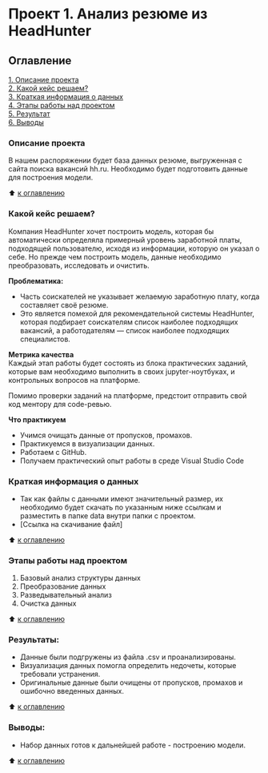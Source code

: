 # Проект 1. Анализ резюме из HeadHunter

## Оглавление  
[1. Описание проекта](.README.md#Описание-проекта)  
[2. Какой кейс решаем?](.README.md#Какой-кейс-решаем)  
[3. Краткая информация о данных](.README.md#Краткая-информация-о-данных)  
[4. Этапы работы над проектом](.README.md#Этапы-работы-над-проектом)  
[5. Результат](.README.md#Результат)    
[6. Выводы](.README.md#Выводы) 

### Описание проекта    
В нашем распоряжении будет база данных резюме, выгруженная с сайта поиска вакансий hh.ru. Необходимо будет подготовить данные для построения модели.

:arrow_up: [к оглавлению](_)


### Какой кейс решаем?    
Компания HeadHunter хочет построить модель, которая бы автоматически определяла примерный уровень заработной платы, подходящей пользователю, исходя из информации, которую он указал о себе. Но прежде чем построить модель, данные необходимо преобразовать, исследовать и очистить.

**Проблематика:**  
- Часть соискателей не указывает желаемую заработную плату, когда составляет своё резюме.
- Это является помехой для рекомендательной системы HeadHunter, которая подбирает соискателям список наиболее подходящих вакансий, а работодателям — список наиболее подходящих специалистов.

**Метрика качества**     
Каждый этап работы будет состоять из блока практических заданий, которые вам необходимо выполнить в своих jupyter-ноутбуках, и контрольных вопросов на платформе.

Помимо проверки заданий на платформе, предстоит отправить свой код ментору для code-ревью.

**Что практикуем**     
- Учимся очищать данные от пропусков, промахов.
- Практикуемся в визуализации данных.
- Работаем с GitHub.
- Получаем практический опыт работы в среде Visual Studio Code


### Краткая информация о данных
- Так как файлы с данными имеют значительный размер, их необходимо будет скачать по указанным ниже ссылкам и разместить в папке data внутри папки с проектом.
- [Ссылка на скачивание файл]
  
:arrow_up: [к оглавлению](.README.md#Оглавление)


### Этапы работы над проектом  
1. Базовый анализ структуры данных
2. Преобразование данных
3. Разведывательный анализ
4. Очистка данных

:arrow_up: [к оглавлению](.README.md#Оглавление)


### Результаты:  
- Данные были подгружены из файла .csv и проанализированы.
- Визуализация данных помогла определить недочеты, которые требовали устранения.
- Оригинальные данные были очищены от пропусков, промахов и ошибочно введенных данных.

:arrow_up: [к оглавлению](.README.md#Оглавление)


### Выводы:  
- Набор данных готов к дальнейшей работе - построению модели.

:arrow_up: [к оглавлению](.README.md#Оглавление)

